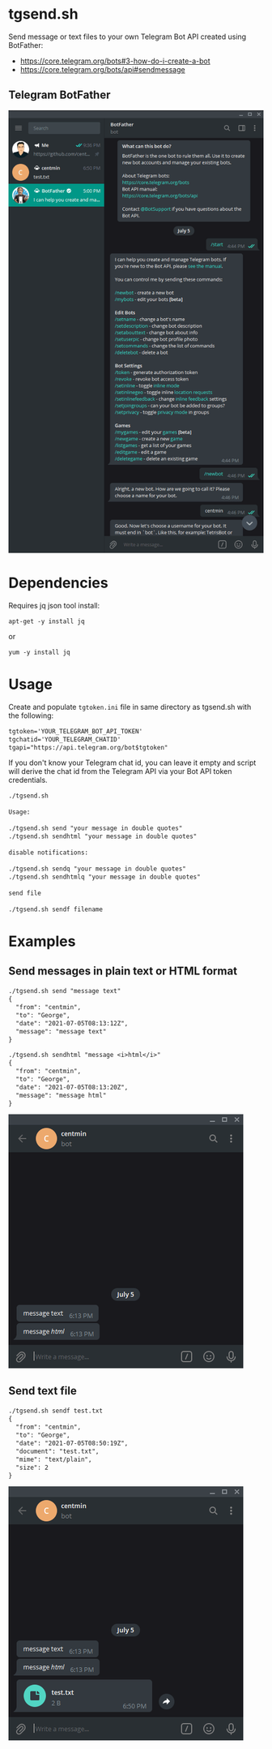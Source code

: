 # tgsend.sh

Send message or text files to your own Telegram Bot API created using BotFather:

* https://core.telegram.org/bots#3-how-do-i-create-a-bot
* https://core.telegram.org/bots/api#sendmessage

## Telegram BotFather

![Telegram BotFather Bot Creation](/images/telegram-botfather-01.png)

# Dependencies

Requires jq json tool install:

```
apt-get -y install jq
```
or 
```
yum -y install jq
```

# Usage

Create and populate `tgtoken.ini` file in same directory as tgsend.sh with the following:

```
tgtoken='YOUR_TELEGRAM_BOT_API_TOKEN'
tgchatid='YOUR_TELEGRAM_CHATID'
tgapi="https://api.telegram.org/bot$tgtoken"
```

If you don't know your Telegram chat id, you can leave it empty and script will derive the chat id from the Telegram API via your Bot API token credentials.

```
./tgsend.sh 

Usage:

./tgsend.sh send "your message in double quotes"
./tgsend.sh sendhtml "your message in double quotes"

disable notifications:

./tgsend.sh sendq "your message in double quotes"
./tgsend.sh sendhtmlq "your message in double quotes"

send file

./tgsend.sh sendf filename
```

# Examples

## Send messages in plain text or HTML format

```
./tgsend.sh send "message text"
{
  "from": "centmin",
  "to": "George",
  "date": "2021-07-05T08:13:12Z",
  "message": "message text"
}
```
```
./tgsend.sh sendhtml "message <i>html</i>"
{
  "from": "centmin",
  "to": "George",
  "date": "2021-07-05T08:13:20Z",
  "message": "message html"
}
```

![Telegram Messages](/images/telegram-send-02.png)

## Send text file

```
./tgsend.sh sendf test.txt
{
  "from": "centmin",
  "to": "George",
  "date": "2021-07-05T08:50:19Z",
  "document": "test.txt",
  "mime": "text/plain",
  "size": 2
}
```

![Telegram File Send](/images/telegram-send-03.png)